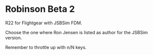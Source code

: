 # Robinson Beta 2
R22 for Flightgear with JSBSim FDM.

Choose the one where Ron Jensen is listed as author for the JSBSim version.

Remember to throttle up with n/N keys.